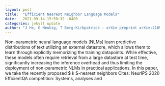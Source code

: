 ```yaml
---
layout: post
title:  "Efficient Nearest Neighbor Language Models"
date:   2021-09-14 15:58:32 -0400
categories: jekyll update
author: "J He, G Neubig, T Berg-Kirkpatrick - arXiv preprint arXiv:2109.04212, 2021"
---
```

Non-parametric neural language models (NLMs) learn predictive distributions of text utilizing an external datastore, which allows them to learn through explicitly memorizing the training datapoints. While effective, these models often require retrieval from a large datastore at test time, significantly increasing the inference overhead and thus limiting the deployment of non-parametric NLMs in practical applications. In this paper, we take the recently proposed $ k $-nearest neighbors Cites: NeurIPS 2020 EfficientQA competition: Systems, analyses and